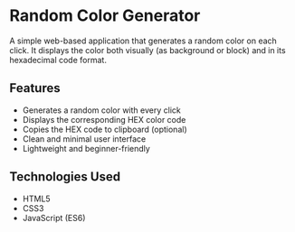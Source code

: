 # Random Color Generator

A simple web-based application that generates a random color on each click. It displays the color both visually (as background or block) and in its hexadecimal code format.

## Features

- Generates a random color with every click
- Displays the corresponding HEX color code
- Copies the HEX code to clipboard (optional)
- Clean and minimal user interface
- Lightweight and beginner-friendly

## Technologies Used

- HTML5
- CSS3
- JavaScript (ES6)

